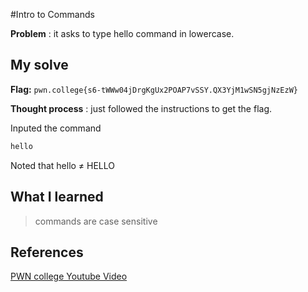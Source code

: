 #Intro to Commands 

**Problem** : it asks to type hello command in lowercase.

## My solve

**Flag:** `pwn.college{s6-tWWw04jDrgKgUx2POAP7vSSY.QX3YjM1wSN5gjNzEzW}`

**Thought process** :  just  followed the instructions to get the flag.

Inputed the command
```bash
hello
```
Noted that hello ≠ HELLO

## What I learned
> commands are case sensitive


## References 
[PWN college Youtube Video](https://youtu.be/g_85EVO3IC0?si=HKJIzjzq6lnJcclg)
